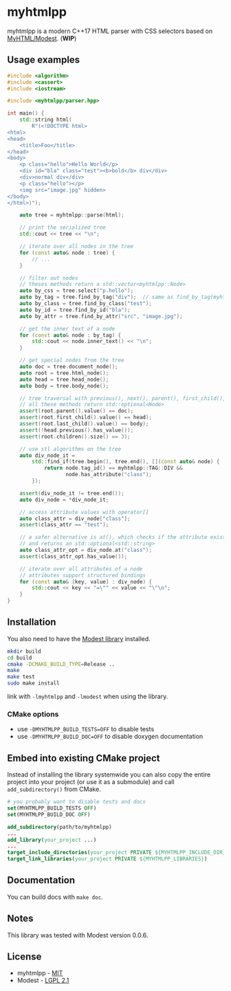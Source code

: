 # myhtmlpp

myhtmlpp is a modern C++17 HTML parser with CSS selectors based on [MyHTML/Modest](https://github.com/lexborisov/modest). (**WIP**)

## Usage examples
```cpp
#include <algorithm>
#include <cassert>
#include <iostream>

#include <myhtmlpp/parser.hpp>

int main() {
    std::string html(
        R"(<!DOCTYPE html>
<html>
<head>
    <title>Foo</title>
</head>
<body>
    <p class="hello">Hello World</p>
    <div id="bla" class="test"><b>bold</b> div</div>
    <div>normal div</div>
    <p class="hello"></p>
    <img src="image.jpg" hidden>
</body>
</html>)");

    auto tree = myhtmlpp::parse(html);

    // print the serialized tree
    std::cout << tree << "\n";

    // iterate over all nodes in the tree
    for (const auto& node : tree) {
        // ...
    }

    // filter out nodes
    // theses methods return a std::vector<myhtmlpp::Node>
    auto by_css = tree.select("p.hello");
    auto by_tag = tree.find_by_tag("div");  // same as find_by_tag(myhtmlpp::TAG::DIV)
    auto by_class = tree.find_by_class("test");
    auto by_id = tree.find_by_id("bla");
    auto by_attr = tree.find_by_attr("src", "image.jpg");

    // get the inner text of a node
    for (const auto& node : by_tag) {
        std::cout << node.inner_text() << "\n";
    }

    // get special nodes from the tree
    auto doc = tree.document_node();
    auto root = tree.html_node();
    auto head = tree.head_node();
    auto body = tree.body_node();

    // tree traversal with previous(), next(), parent(), first_child(), last_child()
    // all these methods return std::optional<Node>
    assert(root.parent().value() == doc);
    assert(root.first_child().value() == head);
    assert(root.last_child().value() == body);
    assert(!head.previous().has_value());
    assert(root.children().size() == 3);

    // use stl algorithms on the tree
    auto div_node_it =
        std::find_if(tree.begin(), tree.end(), [](const auto& node) {
            return node.tag_id() == myhtmlpp::TAG::DIV &&
                   node.has_attribute("class");
        });

    assert(div_node_it != tree.end());
    auto div_node = *div_node_it;

    // access attribute values with operator[]
    auto class_attr = div_node["class"];
    assert(class_attr == "test");

    // a safer alternative is at(), which checks if the attribute exists
    // and returns an std::optional<std::string>
    auto class_attr_opt = div_node.at("class");
    assert(class_attr_opt.has_value());

    // iterate over all attributes of a node
    // attributes support structured bindings
    for (const auto& [key, value] : div_node) {
        std::cout << key << "=\"" << value << "\"\n";
    }
}
```

## Installation
You also need to have the [Modest library](https://github.com/lexborisov/modest) installed.

```bash
mkdir build
cd build
cmake -DCMAKE_BUILD_TYPE=Release ..
make
make test
sudo make install
```

link with `-lmyhtmlpp` and `-lmodest` when using the library.

### CMake options
- use `-DMYHTMLPP_BUILD_TESTS=OFF` to disable tests
- use `-DMYHTMLPP_BUILD_DOC=OFF` to disable doxygen documentation

## Embed into existing CMake project
Instead of installing the library systemwide you can also copy the entire project into your project (or use it as a submodule) and call `add_subdirectory()` from CMake.

```cmake
# you probably want to disable tests and docs
set(MYHTMLPP_BUILD_TESTS OFF)
set(MYHTMLPP_BUILD_DOC OFF)

add_subdirectory(path/to/myhtmlpp)
...
add_library(your_project ...)
...
target_include_directories(your_project PRIVATE ${MYHTMLPP_INCLUDE_DIR})
target_link_libraries(your_project PRIVATE ${MYHTMLPP_LIBRARIES})
```

## Documentation
You can build docs with `make doc`.

## Notes
This library was tested with Modest version 0.0.6.

## License
- myhtmlpp - [MIT](https://github.com/czwinzscher/myhtmlpp/blob/master/LICENSE)
- Modest - [LGPL 2.1](https://github.com/lexborisov/Modest/blob/master/LICENSE)

